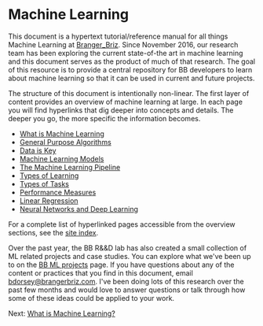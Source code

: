 # Machine Learning

This document is a hypertext tutorial/reference manual for all things Machine Learning at [Branger_Briz](http://brangerbriz.com). Since November 2016, our research team has been exploring the current state-of-the art in machine learning and this document serves as the product of much of that research. The goal of this resource is to provide a central repository for BB developers to learn about machine learning so that it can be used in current and future projects.

The structure of this document is intentionally non-linear. The first layer of content provides an overview of machine learning at large. In each page you will find hyperlinks that dig deeper into concepts and details. The deeper you go, the more specific the information becomes.

- [What is Machine Learning](what-is-machine-learning.html)
- [General Purpose Algorithms](general-purpose-algorithms.html)
- [Data is Key](data-is-key.html)
- [Machine Learning Models](machine-learning-models.html)
- [The Machine Learning Pipeline](the-ml-pipeline.html)
- [Types of Learning](types-of-learning.html)
- [Types of Tasks](types-of-tasks.html)
- [Performance Measures](performance-measures.html)
- [Linear Regression](linear-regression.html)
- [Neural Networks and Deep Learning](neural-networks-and-deep-learning.html)

For a complete list of hyperlinked pages accessible from the overview sections, see the [site index](site-index.html).

Over the past year, the BB R&&D lab has also created a small collection of ML related projects and case studies. You can explore what we've been up to on the [BB ML projects](bb-ml-projects.html) page. If you have questions about any of the content or practices that you find in this document, email <bdorsey@brangerbriz.com>. I've been doing lots of this research over the past few months and would love to answer questions or talk through how some of these ideas could be applied to your work.

Next: [What is Machine Learning?](what-is-machine-learning.html)
